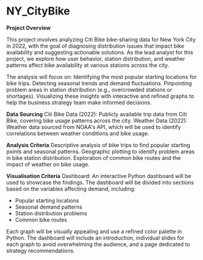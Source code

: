 # NY_CityBike

**Project Overview**

This project involves analyzing Citi Bike bike-sharing data for New York City in 2022, with the goal of diagnosing distribution issues that impact bike availability and suggesting actionable solutions. As the lead analyst for this project, we explore how user behavior, station distribution, and weather patterns affect bike availability at various stations across the city.

The analysis will focus on:
Identifying the most popular starting locations for bike trips.
Detecting seasonal trends and demand fluctuations.
Pinpointing problem areas in station distribution (e.g., overcrowded stations or shortages).
Visualizing these insights with interactive and refined graphs to help the business strategy team make informed decisions.

**Data Sourcing**
Citi Bike Data (2022): Publicly available trip data from Citi Bike, covering bike usage patterns across the city.
Weather Data (2022): Weather data sourced from NOAA's API, which will be used to identify correlations between weather conditions and bike usage.

**Analysis Criteria**
Descriptive analysis of bike trips to find popular starting points and seasonal patterns.
Geographic plotting to identify problem areas in bike station distribution.
Exploration of common bike routes and the impact of weather on bike usage.

**Visualisation Criteria**
Dashboard: An interactive Python dashboard will be used to showcase the findings. The dashboard will be divided into sections based on the variables affecting demand, including:
<ul><li>Popular starting locations</li>
<li>Seasonal demand patterns</li>
<li>Station distribution problems</li>
<li> Common bike routes</li></ul>
Each graph will be visually appealing and use a refined color palette in Python.
The dashboard will include an introduction, individual slides for each graph to avoid overwhelming the audience, and a page dedicated to strategy recommendations.
